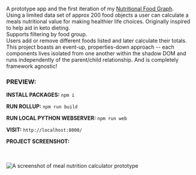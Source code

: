 A prototype app and the first iteration of my [Nutritional Food Graph](https://github.com/boshimoto/nutritional-food-graph).<br/>
Using a limited data set of approx 200 food objects a user can calculate a meals nutritional value for making healthier life choices. Originally inspired to help aid in keto dieting.<br/>
Supports filtering by food group.<br/>
Users add or remove different foods listed and later calculate their totals.<br/>
This project boasts an event-up, properties-down approach -- each components lives isolated from one another within the shadow DOM and runs independently of the parent/child relationship. And is completely framework agnostic!<br/>

### PREVIEW:

**INSTALL PACKAGES:**
```npm i```

**RUN ROLLUP:**
```npm run build```

**RUN LOCAL PYTHON WEBSERVER:**
```npm run web```

**VISIT:**
```http://localhost:8000/```

**PROJECT SCREENSHOT:**<br/><br/><br/>

<img src="../../blob/main/bodyboon-ss.png" alt="A screenshot of meal nutrition calculator prototype" />
